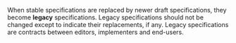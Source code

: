 When stable specifications are replaced by newer draft specifications, they become **legacy** specifications. Legacy specifications should not be changed except to indicate their replacements, if any. Legacy specifications are contracts between editors, implementers and end-users.

